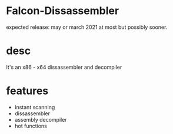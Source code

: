 # Falcon-Dissassembler
expected release: may or march 2021 at most but possibly sooner.

# desc
It's an x86 - x64 dissassembler and decompiler


# features
* instant scanning 
* dissassembler
* assembly decompiler
* hot functions
